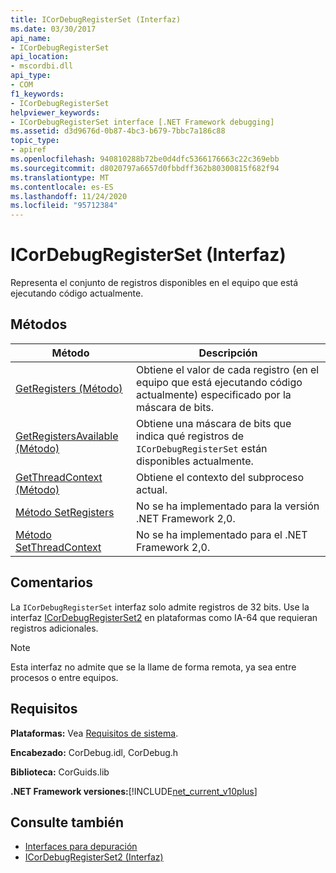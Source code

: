 ```yaml
---
title: ICorDebugRegisterSet (Interfaz)
ms.date: 03/30/2017
api_name:
- ICorDebugRegisterSet
api_location:
- mscordbi.dll
api_type:
- COM
f1_keywords:
- ICorDebugRegisterSet
helpviewer_keywords:
- ICorDebugRegisterSet interface [.NET Framework debugging]
ms.assetid: d3d9676d-0b87-4bc3-b679-7bbc7a186c88
topic_type:
- apiref
ms.openlocfilehash: 940810288b72be0d4dfc5366176663c22c369ebb
ms.sourcegitcommit: d8020797a6657d0fbbdff362b80300815f682f94
ms.translationtype: MT
ms.contentlocale: es-ES
ms.lasthandoff: 11/24/2020
ms.locfileid: "95712384"
---
```

# <a name="icordebugregisterset-interface"></a>ICorDebugRegisterSet (Interfaz)

Representa el conjunto de registros disponibles en el equipo que está ejecutando código actualmente.  
  
## <a name="methods"></a>Métodos  
  
|Método|Descripción|  
|------------|-----------------|  
|[GetRegisters (Método)](icordebugregisterset-getregisters-method.md)|Obtiene el valor de cada registro (en el equipo que está ejecutando código actualmente) especificado por la máscara de bits.|  
|[GetRegistersAvailable (Método)](icordebugregisterset-getregistersavailable-method.md)|Obtiene una máscara de bits que indica qué registros de `ICorDebugRegisterSet` están disponibles actualmente.|  
|[GetThreadContext (Método)](icordebugregisterset-getthreadcontext-method.md)|Obtiene el contexto del subproceso actual.|  
|[Método SetRegisters](icordebugregisterset-setregisters-method.md)|No se ha implementado para la versión .NET Framework 2,0.|  
|[Método SetThreadContext](icordebugregisterset-setthreadcontext-method.md)|No se ha implementado para el .NET Framework 2,0.|  
  
## <a name="remarks"></a>Comentarios  

 La `ICorDebugRegisterSet` interfaz solo admite registros de 32 bits. Use la interfaz [ICorDebugRegisterSet2](icordebugregisterset2-interface.md) en plataformas como IA-64 que requieran registros adicionales.  
  
> [!NOTE]
> Esta interfaz no admite que se la llame de forma remota, ya sea entre procesos o entre equipos.  
  
## <a name="requirements"></a>Requisitos  

 **Plataformas:** Vea [Requisitos de sistema](../../get-started/system-requirements.md).  
  
 **Encabezado:** CorDebug.idl, CorDebug.h  
  
 **Biblioteca:** CorGuids.lib  
  
 **.NET Framework versiones:**[!INCLUDE[net_current_v10plus](../../../../includes/net-current-v10plus-md.md)]  
  
## <a name="see-also"></a>Consulte también

- [Interfaces para depuración](debugging-interfaces.md)
- [ICorDebugRegisterSet2 (Interfaz)](icordebugregisterset2-interface.md)
